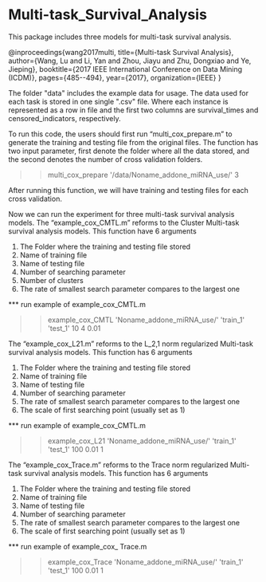 # Multi-task_Survival_Analysis
This package includes three models for multi-task survival analysis.

@inproceedings{wang2017multi,
  title={Multi-task Survival Analysis},
  author={Wang, Lu and Li, Yan and Zhou, Jiayu and Zhu, Dongxiao and Ye, Jieping},
  booktitle={2017 IEEE International Conference on Data Mining (ICDM)},
  pages={485--494},
  year={2017},
  organization={IEEE}
}

The folder "data" includes the example data for usage. The data used for each task is stored in one single ".csv" file. Where each instance is represented as a row in file and the first two columns are survival_times and censored_indicators, respectively. 

To run this code, the users should first run “multi_cox_prepare.m” to generate the training and testing file from the original files. The function has two input parameter, first denote the folder where all the data stored, and the second denotes the number of cross validation folders. 

>> multi_cox_prepare '/data/Noname_addone_miRNA_use/' 3

After running this function, we will have training and testing files for each cross validation.

Now we can run the experiment for three multi-task survival analysis models.
The “example_cox_CMTL.m” reforms to the Cluster Multi-task survival analysis models. This function have 6 arguments
1) The Folder where the training and testing file stored
2) Name of training file
3) Name of testing file
4) Number of searching parameter
5) Number of clusters
6) The rate of smallest search parameter compares to the largest one 

*** run example of example_cox_CMTL.m
>> example_cox_CMTL 'Noname_addone_miRNA_use/' 'train_1' 'test_1' 10 4 0.01

The “example_cox_L21.m” reforms to the L_2,1 norm regularized Multi-task survival analysis models. This function has 6 arguments

1) The Folder where the training and testing file stored
2) Name of training file
3) Name of testing file
4) Number of searching parameter  
5) The rate of smallest search parameter compares to the largest one 
6) The scale of first searching point (usually set as 1)

*** run example of example_cox_CMTL.m
>> example_cox_L21 'Noname_addone_miRNA_use/' 'train_1' 'test_1' 100 0.01 1


The “example_cox_Trace.m” reforms to the Trace norm regularized Multi-task survival analysis models. This function has 6 arguments

1) The Folder where the training and testing file stored
2) Name of training file
3) Name of testing file
4) Number of searching parameter  
5) The rate of smallest search parameter compares to the largest one 
6) The scale of first searching point (usually set as 1)

*** run example of example_cox_ Trace.m
>> example_cox_Trace 'Noname_addone_miRNA_use/' 'train_1' 'test_1' 100 0.01 1
